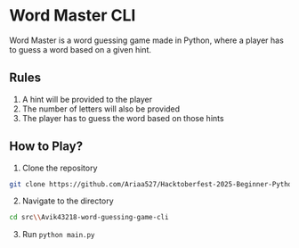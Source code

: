 # Word Master CLI

Word Master is a word guessing game made in Python, where a player has to guess a word based on a given hint.

## Rules

1. A hint will be provided to the player
2. The number of letters will also be provided
3. The player has to guess the word based on those hints

## How to Play?

1. Clone the repository
```Bash
git clone https://github.com/Ariaa527/Hacktoberfest-2025-Beginner-Python-Projects
```
2. Navigate to the directory
```Bash
cd src\\Avik43218-word-guessing-game-cli
```

3. Run `python main.py`

